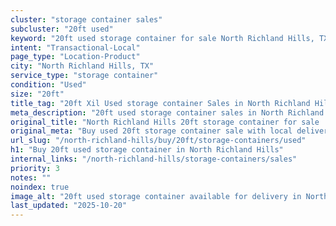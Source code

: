 ```yaml
---
cluster: "storage container sales"
subcluster: "20ft used"
keyword: "20ft used storage container for sale North Richland Hills, TX"
intent: "Transactional-Local"
page_type: "Location-Product"
city: "North Richland Hills, TX"
service_type: "storage container"
condition: "Used"
size: "20ft"
title_tag: "20ft Xil Used storage container Sales in North Richland Hills | LC Container"
meta_description: "20ft used storage container sales in North Richland Hills. Fast delivery, competitive pricing. Serving storage containers area. Quote ID: 9VT. Call (214) 524-4168 for your free quote today."
original_title: "North Richland Hills 20ft storage container for sale | LC"
original_meta: "Buy used 20ft storage container sale with local delivery in North Richland Hills, TX. LC Container — local Since 2003. Request a fast quote today."
url_slug: "/north-richland-hills/buy/20ft/storage-containers/used"
h1: "Buy 20ft used storage container in North Richland Hills"
internal_links: "/north-richland-hills/storage-containers/sales"
priority: 3
notes: ""
noindex: true
image_alt: "20ft used storage container available for delivery in North Richland Hills"
last_updated: "2025-10-20"
---
```


<!-- TODO: Add unique city/inventory copy, images, and internal links here. -->
